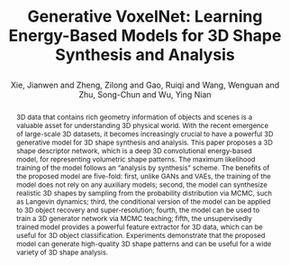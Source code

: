 ---
layout: pub
type: journal
key: gvoxelnet
title: >
    Generative VoxelNet: Learning Energy-Based Models for 3D Shape Synthesis and Analysis
author: Xie, Jianwen and Zheng, Zilong and Gao, Ruiqi and Wang, Wenguan and Zhu, Song-Chun and Wu, Ying Nian
website: http://www.stat.ucla.edu/~jxie/3DEBM/
pdf: 3DDescriptorNet/3DGConvNet_pami.pdf
abbr: TPAMI
journal: IEEE Transactions on Pattern Analysis and Machine Intelligence (TPAMI)
year: 2020
abstract: >
    3D data that contains rich geometry information of objects and scenes is a valuable asset for understanding 3D physical world. With the recent emergence of large-scale 3D datasets, it becomes increasingly crucial to have a powerful 3D generative model for 3D shape synthesis and analysis. This paper proposes a 3D shape descriptor network, which is a deep 3D convolutional energy-based model, for representing volumetric shape patterns. The maximum likelihood training of the model follows an “analysis by synthesis” scheme. The benefits of the proposed model are five-fold: first, unlike GANs and VAEs, the training of the model does not rely on any auxiliary models; second, the model can synthesize realistic 3D shapes by sampling from the probability distribution via MCMC, such as Langevin dynamics; third, the conditional version of the model can be applied to 3D object recovery and super-resolution; fourth, the model can be used to train a 3D generator network via MCMC teaching; fifth, the unsupervisedly trained model provides a powerful feature extractor for 3D data, which can be useful for 3D object classification. Experiments demonstrate that the proposed model can generate high-quality 3D shape patterns and can be useful for a wide variety of 3D shape analysis.
bibtex: >
    @article{xie2020gvoxelnet,
        title={Generative VoxelNet: Learning Energy-Based Models for 3D Shape Synthesis and Analysis},
        author= {Xie, Jianwen and Zheng, Zilong and Gao, Ruiqi and Wang, Wenguan and Zhu, Song-Chun and Wu, Ying Nian},
        journal={IEEE Transactions on Pattern Analysis and Machine Intelligence (TPAMI)},
        year={2020}
    }
---